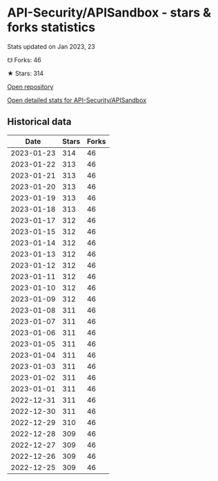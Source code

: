 # API-Security/APISandbox - stars & forks statistics

Stats updated on Jan 2023, 23

☋ Forks: 46

★ Stars: 314

[Open repository](https://github.com/API-Security/APISandbox)

[Open detailed stats for API-Security/APISandbox](https://reviewgithub.com/rep/API-Security/APISandbox)

## Historical data
| Date | Stars | Forks |
|------|-------|-------|
| 2023-01-23 | 314 | 46 | 
| 2023-01-22 | 313 | 46 | 
| 2023-01-21 | 313 | 46 | 
| 2023-01-20 | 313 | 46 | 
| 2023-01-19 | 313 | 46 | 
| 2023-01-18 | 313 | 46 | 
| 2023-01-17 | 312 | 46 | 
| 2023-01-15 | 312 | 46 | 
| 2023-01-14 | 312 | 46 | 
| 2023-01-13 | 312 | 46 | 
| 2023-01-12 | 312 | 46 | 
| 2023-01-11 | 312 | 46 | 
| 2023-01-10 | 312 | 46 | 
| 2023-01-09 | 312 | 46 | 
| 2023-01-08 | 311 | 46 | 
| 2023-01-07 | 311 | 46 | 
| 2023-01-06 | 311 | 46 | 
| 2023-01-05 | 311 | 46 | 
| 2023-01-04 | 311 | 46 | 
| 2023-01-03 | 311 | 46 | 
| 2023-01-02 | 311 | 46 | 
| 2023-01-01 | 311 | 46 | 
| 2022-12-31 | 311 | 46 | 
| 2022-12-30 | 311 | 46 | 
| 2022-12-29 | 310 | 46 | 
| 2022-12-28 | 309 | 46 | 
| 2022-12-27 | 309 | 46 | 
| 2022-12-26 | 309 | 46 | 
| 2022-12-25 | 309 | 46 | 

